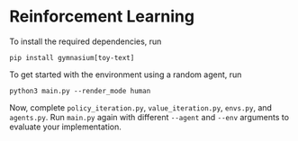 #  Reinforcement Learning

To install the required dependencies, run
```
pip install gymnasium[toy-text]
```

To get started with the environment using a random agent, run
```
python3 main.py --render_mode human
```

Now, complete `policy_iteration.py`, `value_iteration.py`, `envs.py`, and `agents.py`. Run `main.py` again with different `--agent` and `--env` arguments to evaluate your implementation.